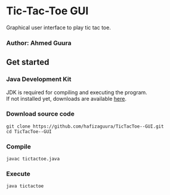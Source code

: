 # Tic-Tac-Toe GUI
Graphical user interface to play tic tac toe.

### Author: Ahmed Guura

## Get started

### Java Development Kit
JDK is required for compiling and executing the program.  
If not installed yet, downloads are available [here](http://www.oracle.com/technetwork/java/javase/downloads/jdk9-downloads-3848520.html).

### Download source code
`git clone https://github.com/hafizaguura/TicTacToe--GUI.git`  
`cd TicTacToe--GUI`

### Compile
`javac tictactoe.java`

### Execute
`java tictactoe`
